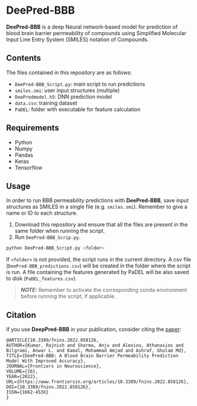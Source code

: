 # DeePred-BBB

**DeePred-BBB** is a deep Neural network-based model for prediction of blood brain barrier permeability of compounds using 
Simplified Molecular Input Line Entry System (SMILES) notation of Compounds.

## Contents

The files contained in this repository are as follows:
 * ``DeePred-BBB_Script.py``: main script to run predictions
 * ``smiles.smi``: user input structures (multiple)
 * ``DeePredmodel.h5``: DNN prediction model
 * ``data.csv``: training dataset
 * ``PaDEL``: folder with executable for feature calculation

## Requirements

* Python
* Numpy
* Pandas
* Keras
* Tensorflow

## Usage

In order to run BBB permeability predictions with **DeePred-BBB**, save input structures as SMILES in a single 
file (e.g. ``smiles.smi``). Remember to give a name or ID to each structure.
 
1. Download this repository and ensure that all the files are present in the same folder when running the script.
2. Run ``DeePred-BBB_Scrip.py``. 
  ```bash
  python DeePred-BBB_Script.py <folder>
  ```
   If ``<folder>`` is not provided, the script runs in the current directory.
   A csv file (``DeePred-BBB_predictions.csv``) will be created in the folder where the script is run.
   A file containing the features generated by PaDEL will be also saved to disk (``PaDEL_features.csv``).
  
> **_NOTE:_** Remember to activate the corresponding conda environment before running the script, if applicable.

## Citation

If you use **DeepPred-BBB** in your publication, consider citing the [paper](https://doi.org/10.3389/fnins.2022.858126):
```
@ARTICLE{10.3389/fnins.2022.858126,
AUTHOR={Kumar, Rajnish and Sharma, Anju and Alexiou, Athanasios and Bilgrami, Anwar L. and Kamal, Mohammad Amjad and Ashraf, Ghulam Md},   
TITLE={DeePred-BBB: A Blood Brain Barrier Permeability Prediction Model With Improved Accuracy},      
JOURNAL={Frontiers in Neuroscience},      
VOLUME={16},           
YEAR={2022},     
URL={https://www.frontiersin.org/articles/10.3389/fnins.2022.858126},       
DOI={10.3389/fnins.2022.858126},      	
ISSN={1662-453X}
}
```


